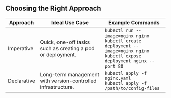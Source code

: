 ## Choosing the Right Approach

| Approach    | Ideal Use Case                                               | Example Commands                                                                                                                    |
| ----------- | ------------------------------------------------------------ | ----------------------------------------------------------------------------------------------------------------------------------- |
| Imperative  | Quick, one-off tasks such as creating a pod or deployment.   | `kubectl run --image=nginx nginx`<br>`kubectl create deployment --image=nginx nginx`<br>`kubectl expose deployment nginx --port 80` |
| Declarative | Long-term management with version-controlled infrastructure. | `kubectl apply -f nginx.yaml`<br>`kubectl apply -f /path/to/config-files`                                                           |
